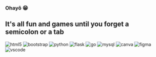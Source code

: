 ### Ohayô 😁


<!-- [![Lidia's GitHub stats](https://github-readme-stats.vercel.app/api?username=lidiaa)](https://github.com/lidiaa/github-readme-stats) -->


## It's all fun and games until you forget a semicolon or a tab

<div style="display: inline_block>
	<img align="center" alt="css3" src="https://img.shields.io/badge/CSS3-1572B6?style=for-the-badge&logo=css3&logoColor=white"/>
	<img align="center" alt="html5" src="https://img.shields.io/badge/HTML5-E34F26?style=for-the-badge&logo=html5&logoColor=white"/>				<img align="center" alt="bootstrap" src="https://img.shields.io/badge/Bootstrap-563D7C?style=for-the-badge&logo=bootstrap&logoColor=white"/>
	<img align="center" alt="python" src="https://img.shields.io/badge/Python-14354C?style=for-the-badge&logo=python&logoColor=white"/>
	<img align="center" alt="flask" src="https://img.shields.io/badge/Flask-000000?style=for-the-badge&logo=flask&logoColor=white"/>	
	<img align="center" alt="go" src="https://img.shields.io/badge/Go-00ADD8?style=for-the-badge&logo=go&logoColor=white"/>
	<img align="center" alt="mysql" src="https://img.shields.io/badge/MySQL-00000F?style=for-the-badge&logo=mysql&logoColor=white"/>
	<img align="center" alt="canva" src="https://img.shields.io/badge/Canva-%2300C4CC.svg?&style=for-the-badge&logo=Canva&logoColor=white"/>
	<img align="center" alt="figma" src="https://img.shields.io/badge/Figma-F24E1E?style=for-the-badge&logo=figma&logoColor=white"/>
	<img align="center" alt="vscode" src="https://img.shields.io/badge/Visual_Studio_Code-0078D4?style=for-the-badge&logo=visual%20studio%20code&logoColor=white"/>
</div>

<!--
**lidiaa/lidiaa** is a ✨ _special_ ✨ repository because its `README.md` (this file) appears on your GitHub profile.

Here are some ideas to get you started:

- 🔭 I’m currently working on ...
- 🌱 I’m currently learning ...
- 👯 I’m looking to collaborate on ...
- 🤔 I’m looking for help with ...
- 💬 Ask me about ...
- 📫 How to reach me: ...
- 😄 Pronouns: ...
- ⚡ Fun fact: ...
-->
